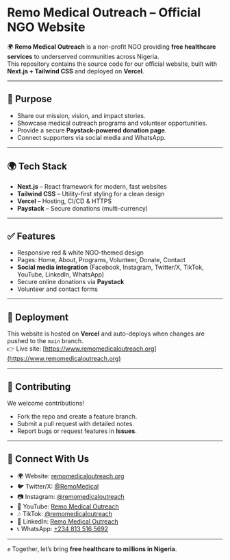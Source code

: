 
# Remo Medical Outreach – Official NGO Website  

🌍 **Remo Medical Outreach** is a non-profit NGO providing **free healthcare services** to underserved communities across Nigeria.  
This repository contains the source code for our official website, built with **Next.js + Tailwind CSS** and deployed on **Vercel**.  

---

## 📌 Purpose  
- Share our mission, vision, and impact stories.  
- Showcase medical outreach programs and volunteer opportunities.  
- Provide a secure **Paystack-powered donation page**.  
- Connect supporters via social media and WhatsApp.  

---

## 🌍 Tech Stack  
- **Next.js** – React framework for modern, fast websites  
- **Tailwind CSS** – Utility-first styling for a clean design  
- **Vercel** – Hosting, CI/CD & HTTPS  
- **Paystack** – Secure donations (multi-currency)  

---

## ✅ Features  
- Responsive red & white NGO-themed design  
- Pages: Home, About, Programs, Volunteer, Donate, Contact  
- **Social media integration** (Facebook, Instagram, Twitter/X, TikTok, YouTube, LinkedIn, WhatsApp)  
- Secure online donations via **Paystack**  
- Volunteer and contact forms  

---

## 🚀 Deployment  
This website is hosted on **Vercel** and auto-deploys when changes are pushed to the `main` branch.  
👉 Live site: [https://www.remomedicaloutreach.org](https://www.remomedicaloutreach.org)  

---

## 📝 Contributing  
We welcome contributions!  
- Fork the repo and create a feature branch.  
- Submit a pull request with detailed notes.  
- Report bugs or request features in **Issues**.  

---

## 📱 Connect With Us  
- 🌍 Website: [remomedicaloutreach.org](https://www.remomedicaloutreach.org)  
- 🐦 Twitter/X: [@RemoMedical](https://x.com/RemoMedical)  
- 📷 Instagram: [@remomedicaloutreach](https://www.instagram.com/remomedicaloutreach/)  
- 🎥 YouTube: [Remo Medical Outreach](https://www.youtube.com/@remomedicaloutreach324)  
- 🎶 TikTok: [@remomedicaloutreach](https://www.tiktok.com/@remomedicaloutreach)  
- 💼 LinkedIn: [Remo Medical Outreach](https://www.linkedin.com/in/remo-medical-outreach-181163169/)  
- 📞 WhatsApp: [+234 813 516 5692](https://wa.me/2348135165692)  

---

✊ Together, let’s bring **free healthcare to millions in Nigeria**.  
